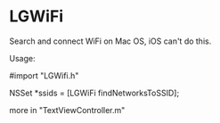 # LGWiFi
Search and connect WiFi on Mac OS, iOS can't do this.


Usage:

#import "LGWifi.h"

NSSet *ssids = [LGWiFi findNetworksToSSID];

more in "TextViewController.m"

